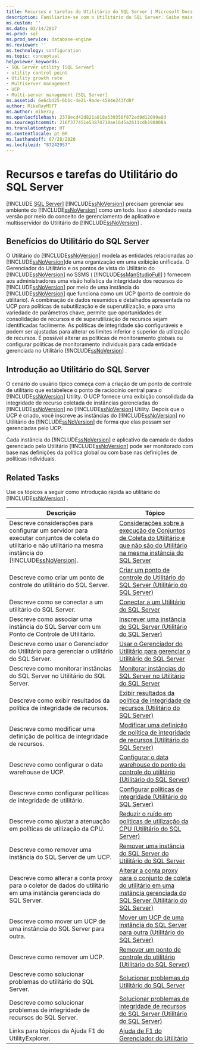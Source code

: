 ```yaml
---
title: Recursos e tarefas do Utilitário do SQL Server | Microsoft Docs
description: Familiarize-se com o Utilitário do SQL Server. Saiba mais sobre seus recursos e descubra como usá-lo para monitorar um ambiente do SQL Server.
ms.custom: ''
ms.date: 03/14/2017
ms.prod: sql
ms.prod_service: database-engine
ms.reviewer: ''
ms.technology: configuration
ms.topic: conceptual
helpviewer_keywords:
- SQL Server utility [SQL Server]
- utility control point
- Utility growth rate
- Multiserver management
- UCP
- Multi-server management [SQL Server]
ms.assetid: 6e6cbd25-6b1c-4e21-9ade-4584e243fd8f
author: MikeRayMSFT
ms.author: mikeray
ms.openlocfilehash: 2378ecd42d821a818a539350f872ed0d12099a8d
ms.sourcegitcommit: 216f377451e53874718ae1645a2611cdb198808a
ms.translationtype: HT
ms.contentlocale: pt-BR
ms.lasthandoff: 07/28/2020
ms.locfileid: "87242957"
---
```

# <a name="sql-server-utility-features-and-tasks"></a>Recursos e tarefas do Utilitário do SQL Server
 [!INCLUDE [SQL Server](../../includes/applies-to-version/sqlserver.md)]
  [!INCLUDE[ssNoVersion](../../includes/ssnoversion-md.md)] precisam gerenciar seu ambiente do [!INCLUDE[ssNoVersion](../../includes/ssnoversion-md.md)] como um todo. Isso é abordado nesta versão por meio do conceito de gerenciamento de aplicativo e multisservidor do Utilitário do [!INCLUDE[ssNoVersion](../../includes/ssnoversion-md.md)] .  
  
## <a name="benefits-of-the-sql-server-utility"></a>Benefícios do Utilitário do SQL Server  
 O Utilitário do [!INCLUDE[ssNoVersion](../../includes/ssnoversion-md.md)] modela as entidades relacionadas ao [!INCLUDE[ssNoVersion](../../includes/ssnoversion-md.md)]de uma organização em uma exibição unificada. O Gerenciador do Utilitário e os pontos de vista do Utilitário do [!INCLUDE[ssNoVersion](../../includes/ssnoversion-md.md)] no SSMS ( [!INCLUDE[ssManStudioFull](../../includes/ssmanstudiofull-md.md)] ) fornecem aos administradores uma visão holística da integridade dos recursos do [!INCLUDE[ssNoVersion](../../includes/ssnoversion-md.md)] por meio de uma instância do [!INCLUDE[ssNoVersion](../../includes/ssnoversion-md.md)] que funciona como um UCP (ponto de controle do utilitário). A combinação de dados resumidos e detalhados apresentada no UCP para políticas de subutilização e de superutilização, e para uma variedade de parâmetros chave, permite que oportunidades de consolidação de recursos e de superutilização de recursos sejam identificadas facilmente. As políticas de integridade são configuráveis e podem ser ajustadas para alterar os limites inferior e superior da utilização de recursos. É possível alterar as políticas de monitoramento globais ou configurar políticas de monitoramento individuais para cada entidade gerenciada no Utilitário [!INCLUDE[ssNoVersion](../../includes/ssnoversion-md.md)] .  
  
##  <a name="getting-started-with-sql-server-utility"></a><a name="typical_scenarios"></a> Introdução ao Utilitário do SQL Server  
 O cenário do usuário típico começa com a criação de um ponto de controle de utilitário que estabelece o ponto de raciocínio central para o [!INCLUDE[ssNoVersion](../../includes/ssnoversion-md.md)] Utility. O UCP fornece uma exibição consolidada da integridade de recurso coletada de instâncias gerenciadas do [!INCLUDE[ssNoVersion](../../includes/ssnoversion-md.md)] no [!INCLUDE[ssNoVersion](../../includes/ssnoversion-md.md)] Utility. Depois que o UCP é criado, você inscreve as instâncias do [!INCLUDE[ssNoVersion](../../includes/ssnoversion-md.md)] no Utilitário do [!INCLUDE[ssNoVersion](../../includes/ssnoversion-md.md)] de forma que elas possam ser gerenciadas pelo UCP.  
  
 Cada instância do [!INCLUDE[ssNoVersion](../../includes/ssnoversion-md.md)] e aplicativo da camada de dados gerenciado pelo Utilitário [!INCLUDE[ssNoVersion](../../includes/ssnoversion-md.md)] pode ser monitorado com base nas definições da política global ou com base nas definições de políticas individuais.  
  
## <a name="related-tasks"></a>Related Tasks  
 Use os tópicos a seguir como introdução rápida ao utilitário do [!INCLUDE[ssNoVersion](../../includes/ssnoversion-md.md)] .  
  
|Descrição|Tópico|  
|-|-|  
|Descreve considerações para configurar um servidor para executar conjuntos de coleta do utilitário e não utilitário na mesma instância do [!INCLUDE[ssNoVersion](../../includes/ssnoversion-md.md)].|[Considerações sobre a execução de Conjuntos de Coleta do Utilitário e que não são do Utilitário na mesma instância do SQL Server](../../relational-databases/manage/run-utility-and-non-utility-collection-sets-on-same-sql-instance.md)|  
|Descreve como criar um ponto de controle do utilitário do SQL Server.|[Criar um ponto de controle do Utilitário do SQL Server &#40;Utilitário do SQL Server&#41;](../../relational-databases/manage/create-a-sql-server-utility-control-point-sql-server-utility.md)|  
|Descreve como se conectar a um utilitário do SQL Server.|[Conectar a um Utilitário do SQL Server](../../relational-databases/manage/connect-to-a-sql-server-utility.md)|  
|Descreve como associar uma instância do SQL Server com um Ponto de Controle de Utilitário.|[Inscrever uma instância do SQL Server &#40;Utilitário do SQL Server&#41;](../../relational-databases/manage/enroll-an-instance-of-sql-server-sql-server-utility.md)|  
|Descreve como usar o Gerenciador do Utilitário para gerenciar o utilitário do SQL Server.|[Usar o Gerenciador do Utilitário para gerenciar o Utilitário do SQL Server](../../relational-databases/manage/use-utility-explorer-to-manage-the-sql-server-utility.md)|  
|Descreve como monitorar instâncias do SQL Server no Utilitário do SQL Server.|[Monitorar instâncias do SQL Server no Utilitário do SQL Server](../../relational-databases/manage/monitor-instances-of-sql-server-in-the-sql-server-utility.md)|  
|Descreve como exibir resultados da política de integridade de recursos.|[Exibir resultados da política de integridade de recursos &#40;Utilitário do SQL Server&#41;](../../relational-databases/manage/view-resource-health-policy-results-sql-server-utility.md)|  
|Descreve como modificar uma definição de política de integridade de recursos.|[Modificar uma definição de política de integridade de recursos &#40;Utilitário do SQL Server&#41;](../../relational-databases/manage/modify-a-resource-health-policy-definition-sql-server-utility.md)|  
|Descreve como configurar o data warehouse de UCP.|[Configurar o data warehouse do ponto de controle do utilitário &#40;Utilitário do SQL Server&#41;](../../relational-databases/manage/configure-your-utility-control-point-data-warehouse-sql-server-utility.md)|  
|Descreve como configurar políticas de integridade de utilitário.|[Configurar políticas de integridade &#40;Utilitário do SQL Server&#41;](../../relational-databases/manage/configure-health-policies-sql-server-utility.md)|  
|Descreve como ajustar a atenuação em políticas de utilização da CPU.|[Reduzir o ruído em políticas de utilização da CPU &#40;Utilitário do SQL Server&#41;](../../relational-databases/manage/reduce-noise-in-cpu-utilization-policies-sql-server-utility.md)|  
|Descreve como remover uma instância do SQL Server de um UCP.|[Remover uma instância do SQL Server do Utilitário do SQL Server](../../relational-databases/manage/remove-an-instance-of-sql-server-from-the-sql-server-utility.md)|  
|Descreve como alterar a conta proxy para o coletor de dados do utilitário em uma instância gerenciada do SQL Server.|[Alterar a conta proxy para o conjunto de coleta do utilitário em uma instância gerenciada do SQL Server &#40;Utilitário do SQL Server&#41;](../../relational-databases/manage/change-proxy-account-for-utility-collection-on-managed-sql-server.md)|  
|Descreve como mover um UCP de uma instância do SQL Server para outra.|[Mover um UCP de uma instância do SQL Server para outra &#40;Utilitário do SQL Server&#41;](../../relational-databases/manage/move-a-ucp-from-one-instance-of-sql-server-to-another-sql-server-utility.md)|  
|Descreve como remover um UCP.|[Remover um ponto de controle do utilitário &#40;Utilitário do SQL Server&#41;](../../relational-databases/manage/remove-a-utility-control-point-sql-server-utility.md)|  
|Descreve como solucionar problemas do utilitário do SQL Server.|[Solucionar problemas do Utilitário do SQL Server](https://msdn.microsoft.com/library/f5f47c2a-38ea-40f8-9767-9bc138d14453)|  
|Descreve como solucionar problemas de integridade de recursos do SQL Server.|[Solucionar problemas de integridade de recursos do SQL Server &#40;Utilitário do SQL Server&#41;](../../relational-databases/manage/troubleshoot-sql-server-resource-health-sql-server-utility.md)|  
|Links para tópicos da Ajuda F1 do UtilityExplorer.|[Ajuda de F1 do Gerenciador do Utilitário](../../relational-databases/manage/utility-explorer-f1-help.md)|  
  
  
